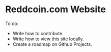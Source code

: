 # Reddcoin.com Website

To do:
- Write how to contribute.
- Write how to view this site locally.
- Create a roadmap on Github Projects.
